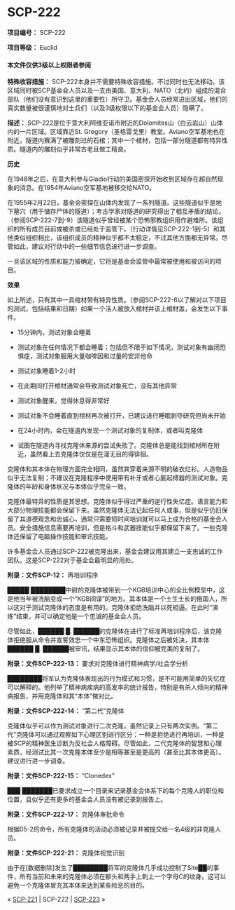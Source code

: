 # SCP-222
                        


**项目编号：** SCP-222

**项目等级：** Euclid

#### **本文件仅供3级以上权限者参阅** 

**特殊收容措施：** SCP-222本身并不需要特殊收容措施。不过同时也无法移动。该区域同时被SCP基金会人员以及一支由美国、意大利、NATO（北约）组成的混合部队（他们没有意识到这里的重要性）所守卫。基金会人员经常进出区域，他们的真实数量被很谨慎地对士兵们（以及3级权限以下的基金会人员）隐瞒了。

**描述：** SCP-222是位于意大利阿维亚诺市附近的Dolomites山（白云岩山）山体内的一片区域。区域靠近St. Gregory（圣格雷戈里）教堂。Aviano空军基地也在附近。隧道内赛满了被雕刻过的石棺；其中一个棺材，包括一部分隧道都有特异性质。隧道内的雕刻似乎非常古老且做工精良。

**历史** 

在1948年之后，在意大利参与Gladio行动的美国密探开始收到区域存在超自然现象的消息。在1954年Aviano空军基地被移交给NATO。

在1955年2月22日，基金会密探在山体内发现了一系列隧道。这些隧道似乎是地下墓穴（用于储存尸体的隧道）；考古学家对隧道的研究得出了相互矛盾的结论。（参阅SCP-222-7到-9）该隧道似乎曾经被某个恐怖邪教组织用作避难所。该组织的所有成员目前或被杀或已经处于监管下。（行动详情见SCP-222-1到-5）和其他类似组织相比，该组织成员的精神似乎都不太稳定，不过其他方面都无异常。尽管如此，建议对行动中的一些细节信息进行进一步调查。

一旦该区域的性质和能力被确定，它将是基金会监管中最常被使用和被访问的项目。

**效果** 

如上所述，只有其中一具棺材带有特异性质。（参阅SCP-222-6以了解对以下项目的测试，包括结果和日期）如果一个活人被放入棺材并该上棺材盖，会发生以下事件。

- 15分钟内，测试对象会睡着
- 测试对象在任何情况下都会睡着；包括但不限于如下情况，测试对象有幽闭恐惧症，测试对象服用大量咖啡因和过量的安非他命


- 测试对象睡着1-2小时
- 在此期间打开棺材通常会导致测试对象死亡，没有其他异常


- 测试对象醒来，觉得休息得非常好
- 测试对象不会睡着直到棺材再次被打开，已建议进行睡眠剥夺研究但尚未开始


- 在24小时内，会在隧道内发现一个测试对象的复制体，或者叫克隆体
- 试图在隧道内寻找克隆体来源的尝试失败了。克隆体总是能找到棺材所在附近，虽然看上去克隆体仅仅是在漫无目的得徘徊。



克隆体和其本体在物理方面完全相同，虽然其穿着来源不明的破衣烂衫。人造物品似乎无法复制；不建议在克隆程序中使用带有补牙或者心脏起搏器的测试对象。克隆体的年龄和身体状况与本体似乎完全一致。

克隆体最特异的性质是其思想。克隆体似乎得过严重的逆行性失忆症。语言能力和大部分物理技能都会保留下来。虽然克隆体无法记起任何人或事，但是似乎仍旧保留了其道德观念和忠诚心，通常只需要短时间培训就可以马上成为合格的基金会人员。安全措施信息需要再培训，但是格斗和武器技能似乎都保留下来了。一些克隆体还保留了电脑操作技能和审讯技能。

许多基金会人员通过SCP-222被克隆出来，基金会建议用其建立一支忠诚的工作团队。这是SCP-222对于基金会最明显的用处。

**附录：文件SCP-12：** 再培训程序

█████ ████████中尉的克隆体被带到一个KGB培训中心的全比例模型中，这是他当年被洗脑变成一个“KGB间谍”的地方。其本体是一个土生土长的俄国人，所以这对于测试克隆体的态度是有用的。克隆体拒绝洗脑并以死相逼。在此时“演练”结束，并可以确定他是一个忠诚的基金会人员。

尽管如此，██████ █. ██████的克隆体在进行了标准再培训程序后，该克隆体拒绝服从命令并宣誓效忠一个中东恐怖组织。克隆体之后被处决，其本体██████ █. ██████被审讯，结果显示其本体的信仰被完美的复制了。

**附录：文件SCP-222-13：** 要求对克隆体进行精神病学/社会学分析

████████将军认为克隆体表现出的行为模式和习惯，是不可能用简单的失忆症可以解释的。他列举了精神病疾病的高发率的统计报告，特别是有杀人倾向的精神病报告，并用克隆体和其“本体”做对比。

**附录：文件SCP-222-14：** “第二代”克隆体

克隆体似乎可以作为测试对象进行二次克隆，虽然记录上只有两次实例。“第二代”克隆体可以通过观察如下心理区别进行区分：一种是拒绝进行再培训，一种是被SCP的精神医生诊断为反社会人格障碍。尽管如此，二代克隆体的智慧和心理素质，经测试比其一次克隆本体至少是相等甚至是更高的（甚至比其本体更高）。建议进行进一步调查。

**附录：文件SCP-222-15：** “Clonedex”

███ ███████已要求成立一个目录来记录基金会体系下的每个克隆人的职位和位置，且似乎还有更多的基金会人员没有被记录到报告上。

**附录：文件SCP-222-17：** 克隆体审批命令

根据05-2的命令，所有克隆体的活动必须被记录并被提交给一名4级的非克隆人员。

**附录：文件SCP-222-21：** 克隆体视觉识别

由于在[数据删除]发生了████████将军的克隆体几乎成功控制了Site██的事件，所有当前和未来的克隆体必须在额头和两手上刺上一个字母C的纹身。这可以避免一个克隆体冒充其本体来达到某些险恶的目的。



« [SCP-221](/scp-221) | SCP-222 | [SCP-223](/scp-223) »





                    